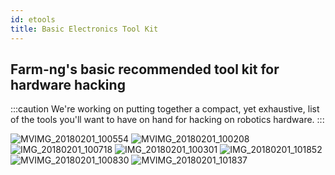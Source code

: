 ```yaml
---
id: etools
title: Basic Electronics Tool Kit
---
```

## Farm-ng's basic recommended tool kit for hardware hacking

:::caution
We're working on putting together a compact, yet exhaustive, list of
the tools you'll want to have on hand for hacking on robotics hardware.
:::


![MVIMG_20180201_100554](https://user-images.githubusercontent.com/11846963/189427734-63e88424-1b6c-46ee-804a-f98d183697b3.jpg)
![MVIMG_20180201_100208](https://user-images.githubusercontent.com/11846963/189427748-daa34d14-f0f4-4ed1-840e-5b70f002d3e1.jpg)
![IMG_20180201_100718](https://user-images.githubusercontent.com/11846963/189427767-0a73f02d-6668-4ba4-88ad-47ff9b8b92e8.jpg)
![IMG_20180201_100301](https://user-images.githubusercontent.com/11846963/189427779-2d1d3f05-324d-47d3-b15f-11bda7fe9601.jpg)
![IMG_20180201_101852](https://user-images.githubusercontent.com/11846963/189427794-ede93258-5609-4466-a95d-4340bf1ab1c4.jpg)
![MVIMG_20180201_100830](https://user-images.githubusercontent.com/11846963/189427815-8fd9e59a-ddff-4129-bfb7-5764bc1a5885.jpg)
![MVIMG_20180201_101837](https://user-images.githubusercontent.com/11846963/189427833-605922b8-4e2b-4e8e-b14f-c32dbea87946.jpg)


